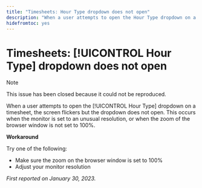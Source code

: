 ```yaml
---
title: "Timesheets: Hour Type dropdown does not open"
description: "When a user attempts to open the Hour Type dropdown on a timesheet, the screen flickers but the dropdown does not open. This occurs when the monitor is set to an unusual resolution, or when the zoom of the browser window is not set to 100%."
hidefromtoc: yes
---
```


# Timesheets: [!UICONTROL Hour Type] dropdown does not open

>[!NOTE]
>
>This issue has been closed because it could not be reproduced.

When a user attempts to open the [!UICONTROL Hour Type] dropdown on a timesheet, the screen flickers but the dropdown does not open. This occurs when the monitor is set to an unusual resolution, or when the zoom of the browser window is not set to 100%.

**Workaround**

Try one of the following:

* Make sure the zoom on the browser window is set to 100%
* Adjust your monitor resolution

_First reported on January 30, 2023._

